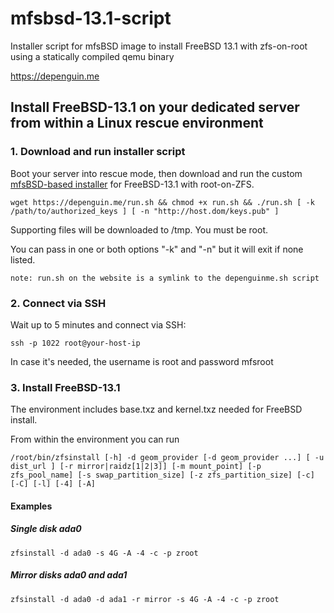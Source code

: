 # mfsbsd-13.1-script
Installer script for mfsBSD image to install FreeBSD 13.1 with zfs-on-root using a statically compiled qemu binary

https://depenguin.me

## Install FreeBSD-13.1 on your dedicated server from within a Linux rescue environment

### 1. Download and run installer script
Boot your server into rescue mode, then download and run the custom [mfsBSD-based installer](https://github.com/depenguin-me/depenguin-installer) for FreeBSD-13.1 with root-on-ZFS.
```
wget https://depenguin.me/run.sh && chmod +x run.sh && ./run.sh [ -k /path/to/authorized_keys ] [ -n "http://host.dom/keys.pub" ]
```

Supporting files will be downloaded to /tmp. You must be root.

You can pass in one or both options "-k" and "-n" but it will exit if none listed.

```
note: run.sh on the website is a symlink to the depenguinme.sh script
```

### 2. Connect via SSH
Wait up to 5 minutes and connect via SSH:
```
ssh -p 1022 root@your-host-ip
```

In case it's needed, the username is root and password mfsroot

### 3. Install FreeBSD-13.1
The environment includes base.txz and kernel.txz needed for FreeBSD install.

From within the environment you can run
```
/root/bin/zfsinstall [-h] -d geom_provider [-d geom_provider ...] [ -u dist_url ] [-r mirror|raidz[1|2|3]] [-m mount_point] [-p zfs_pool_name] [-s swap_partition_size] [-z zfs_partition_size] [-c] [-C] [-l] [-4] [-A]
```

#### Examples

##### Single disk ada0
```
zfsinstall -d ada0 -s 4G -A -4 -c -p zroot
```

##### Mirror disks ada0 and ada1
```
zfsinstall -d ada0 -d ada1 -r mirror -s 4G -A -4 -c -p zroot
```